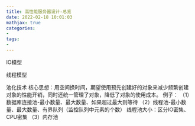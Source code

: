 ```yaml
---
title: 高性能服务器设计-总览
date: 2022-02-18 10:01:03
mathjax: true
categories:
- 
tags: 
- 
---
```


IO模型

线程模型

池化技术
核心思想：用空间换时间，期望使用预先创建好的对象来减少频繁创建对象的性能开销，同时还统一管理了对象，降低了对象的使用成本。
例子：
（1）数据库连接池-最小数量、最大数量、如果超过最大则等待
（2）线程池-最小数量、最大数量、有界队列（监控队列中元素的个数）
线程池大小：区分IO密集、CPU密集
（3）内存池
